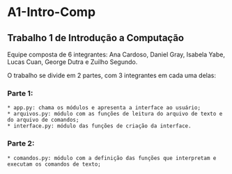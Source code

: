 # A1-Intro-Comp
## Trabalho 1 de Introdução a Computação

Equipe composta de 6 integrantes: Ana Cardoso, Daniel Gray, Isabela Yabe, Lucas Cuan, George Dutra e Zuilho Segundo.

O trabalho se divide em 2 partes, com 3 integrantes em cada uma delas:

### Parte 1: 
    * app.py: chama os módulos e apresenta a interface ao usuário;
    * arquivos.py: módulo com as funções de leitura do arquivo de texto e do arquivo de comandos;
    * interface.py: módulo das funções de criação da interface.

### Parte 2:
    * comandos.py: módulo com a definição das funções que interpretam e executam os comandos de texto;

